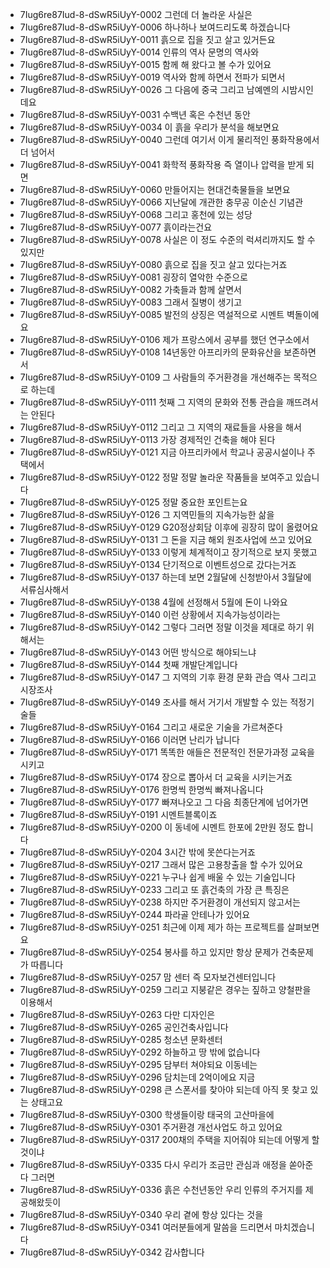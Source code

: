 - 7Iug6re87Iud-8-dSwR5iUyY-0002 그런데 더 놀라운 사실은
- 7Iug6re87Iud-8-dSwR5iUyY-0006 하나하나 보여드리도록 하겠습니다
- 7Iug6re87Iud-8-dSwR5iUyY-0011 흙으로 집을 짓고 살고 있거든요
- 7Iug6re87Iud-8-dSwR5iUyY-0014 인류의 역사 문명의 역사와
- 7Iug6re87Iud-8-dSwR5iUyY-0015 함께 해 왔다고 볼 수가 있어요
- 7Iug6re87Iud-8-dSwR5iUyY-0019 역사와 함께 하면서 전파가 되면서
- 7Iug6re87Iud-8-dSwR5iUyY-0026 그 다음에 중국 그리고 남예멘의 시밤시인데요
- 7Iug6re87Iud-8-dSwR5iUyY-0031 수백년 혹은 수천년 동안
- 7Iug6re87Iud-8-dSwR5iUyY-0034 이 흙을 우리가 분석을 해보면요
- 7Iug6re87Iud-8-dSwR5iUyY-0040 그런데 여기서 이게 물리적인 풍화작용에서 더 넘어서
- 7Iug6re87Iud-8-dSwR5iUyY-0041 화학적 풍화작용 즉 열이나 압력을 받게 되면
- 7Iug6re87Iud-8-dSwR5iUyY-0060 만들어지는 현대건축물들을 보면요
- 7Iug6re87Iud-8-dSwR5iUyY-0066 지난달에 개관한 충무공 이순신 기념관
- 7Iug6re87Iud-8-dSwR5iUyY-0068 그리고 홍천에 있는 성당
- 7Iug6re87Iud-8-dSwR5iUyY-0077 흙이라는건요
- 7Iug6re87Iud-8-dSwR5iUyY-0078 사실은 이 정도 수준의 럭셔리까지도 할 수 있지만
- 7Iug6re87Iud-8-dSwR5iUyY-0080 흙으로 집을 짓고 살고 있다는거죠
- 7Iug6re87Iud-8-dSwR5iUyY-0081 굉장히 열악한 수준으로
- 7Iug6re87Iud-8-dSwR5iUyY-0082 가축들과 함께 살면서
- 7Iug6re87Iud-8-dSwR5iUyY-0083 그래서 질병이 생기고
- 7Iug6re87Iud-8-dSwR5iUyY-0085 발전의 상징은 역설적으로 시멘트 벽돌이에요
- 7Iug6re87Iud-8-dSwR5iUyY-0106 제가 프랑스에서 공부를 했던 연구소에서
- 7Iug6re87Iud-8-dSwR5iUyY-0108 14년동안 아프리카의 문화유산을 보존하면서
- 7Iug6re87Iud-8-dSwR5iUyY-0109 그 사람들의 주거환경을 개선해주는 목적으로 하는데
- 7Iug6re87Iud-8-dSwR5iUyY-0111 첫째 그 지역의 문화와 전통 관습을 깨뜨려서는 안된다
- 7Iug6re87Iud-8-dSwR5iUyY-0112 그리고 그 지역의 재료들을 사용을 해서
- 7Iug6re87Iud-8-dSwR5iUyY-0113 가장 경제적인 건축을 해야 된다
- 7Iug6re87Iud-8-dSwR5iUyY-0121 지금 아프리카에서 학교나 공공시설이나 주택에서
- 7Iug6re87Iud-8-dSwR5iUyY-0122 정말 정말 놀라운 작품들을 보여주고 있습니다
- 7Iug6re87Iud-8-dSwR5iUyY-0125 정말 중요한 포인트는요
- 7Iug6re87Iud-8-dSwR5iUyY-0126 그 지역민들의 지속가능한 삶을
- 7Iug6re87Iud-8-dSwR5iUyY-0129 G20정상회담 이후에 굉장히 많이 올렸어요
- 7Iug6re87Iud-8-dSwR5iUyY-0131 그 돈을 지금 해외 원조사업에 쓰고 있어요
- 7Iug6re87Iud-8-dSwR5iUyY-0133 이렇게 체계적이고 장기적으로 보지 못했고
- 7Iug6re87Iud-8-dSwR5iUyY-0134 단기적으로 이벤트성으로 갔다는거죠
- 7Iug6re87Iud-8-dSwR5iUyY-0137 하는데 보면 2월달에 신청받아서 3월달에 서류심사해서
- 7Iug6re87Iud-8-dSwR5iUyY-0138 4월에 선정해서 5월에 돈이 나와요
- 7Iug6re87Iud-8-dSwR5iUyY-0140 이런 상황에서 지속가능성이라는
- 7Iug6re87Iud-8-dSwR5iUyY-0142 그렇다 그러면 정말 이것을 제대로 하기 위해서는
- 7Iug6re87Iud-8-dSwR5iUyY-0143 어떤 방식으로 해야되느냐
- 7Iug6re87Iud-8-dSwR5iUyY-0144 첫째 개발단계입니다
- 7Iug6re87Iud-8-dSwR5iUyY-0147 그 지역의 기후 환경 문화 관습 역사 그리고 시장조사
- 7Iug6re87Iud-8-dSwR5iUyY-0149 조사를 해서 거기서 개발할 수 있는 적정기술들
- 7Iug6re87Iud-8-dSwR5iUyY-0164 그리고 새로운 기술을 가르쳐준다
- 7Iug6re87Iud-8-dSwR5iUyY-0166 이러면 난리가 납니다
- 7Iug6re87Iud-8-dSwR5iUyY-0171 똑똑한 애들은 전문적인 전문가과정 교육을 시키고
- 7Iug6re87Iud-8-dSwR5iUyY-0174 장으로 뽑아서 더 교육을 시키는거죠
- 7Iug6re87Iud-8-dSwR5iUyY-0176 한명씩 한명씩 빠져나옵니다
- 7Iug6re87Iud-8-dSwR5iUyY-0177 빠져나오고 그 다음 최종단계에 넘어가면
- 7Iug6re87Iud-8-dSwR5iUyY-0191 시멘트블록이죠
- 7Iug6re87Iud-8-dSwR5iUyY-0200 이 동네에 시멘트 한포에 2만원 정도 합니다
- 7Iug6re87Iud-8-dSwR5iUyY-0204 3시간 밖에 못쓴다는거죠
- 7Iug6re87Iud-8-dSwR5iUyY-0217 그래서 많은 고용창출을 할 수가 있어요
- 7Iug6re87Iud-8-dSwR5iUyY-0221 누구나 쉽게 배울 수 있는 기술입니다
- 7Iug6re87Iud-8-dSwR5iUyY-0233 그리고 또 흙건축의 가장 큰 특징은
- 7Iug6re87Iud-8-dSwR5iUyY-0238 하지만 주거환경이 개선되지 않고서는
- 7Iug6re87Iud-8-dSwR5iUyY-0244 파라골 안테나가 있어요
- 7Iug6re87Iud-8-dSwR5iUyY-0251 최근에 이제 제가 하는 프로젝트를 살펴보면요
- 7Iug6re87Iud-8-dSwR5iUyY-0254 봉사를 하고 있지만 항상 문제가 건축문제가 따릅니다
- 7Iug6re87Iud-8-dSwR5iUyY-0257 맘 센터 즉 모자보건센터입니다
- 7Iug6re87Iud-8-dSwR5iUyY-0259 그리고 지붕같은 경우는 짚하고 양철판을 이용해서
- 7Iug6re87Iud-8-dSwR5iUyY-0263 다만 디자인은
- 7Iug6re87Iud-8-dSwR5iUyY-0265 공인건축사입니다
- 7Iug6re87Iud-8-dSwR5iUyY-0285 청소년 문화센터
- 7Iug6re87Iud-8-dSwR5iUyY-0292 하늘하고 땅 밖에 없습니다
- 7Iug6re87Iud-8-dSwR5iUyY-0295 담부터 쳐야되요 이동네는
- 7Iug6re87Iud-8-dSwR5iUyY-0296 담치는데 2억이에요 지금
- 7Iug6re87Iud-8-dSwR5iUyY-0298 큰 스폰서를 찾아야 되는데 아직 못 찾고 있는 상태고요
- 7Iug6re87Iud-8-dSwR5iUyY-0300 학생들이랑 태국의 고산마을에
- 7Iug6re87Iud-8-dSwR5iUyY-0301 주거환경 개선사업도 하고 있어요
- 7Iug6re87Iud-8-dSwR5iUyY-0317 200채의 주택을 지어줘야 되는데 어떻게 할것이냐
- 7Iug6re87Iud-8-dSwR5iUyY-0335 다시 우리가 조금만 관심과 애정을 쏟아준다 그러면
- 7Iug6re87Iud-8-dSwR5iUyY-0336 흙은 수천년동안 우리 인류의 주거지를 제공해왔듯이
- 7Iug6re87Iud-8-dSwR5iUyY-0340 우리 곁에 항상 있다는 것을
- 7Iug6re87Iud-8-dSwR5iUyY-0341 여러분들에게 말씀을 드리면서 마치겠습니다
- 7Iug6re87Iud-8-dSwR5iUyY-0342 감사합니다
